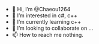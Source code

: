 - 👋 Hi, I’m @Chaeou1264
- 👀 I’m interested in c#, c++
- 🌱 I’m currently learning c++
- 💞️ I’m looking to collaborate on ...
- 📫 How to reach me nothing.


